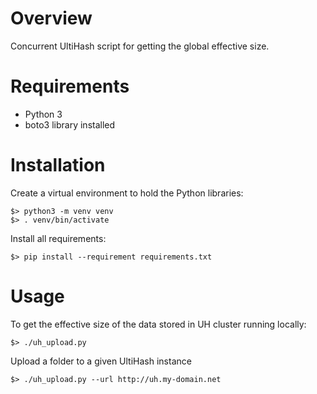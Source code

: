 # Overview

Concurrent UltiHash script for getting the global effective size. 

# Requirements

- Python 3
- boto3 library installed

# Installation
Create a virtual environment to hold the Python libraries:

```
$> python3 -m venv venv
$> . venv/bin/activate
```

Install all requirements:

```
$> pip install --requirement requirements.txt
```

# Usage
To get the effective size of the data stored in UH cluster running locally:

```
$> ./uh_upload.py 
```

Upload a folder to a given UltiHash instance

```
$> ./uh_upload.py --url http://uh.my-domain.net
```
